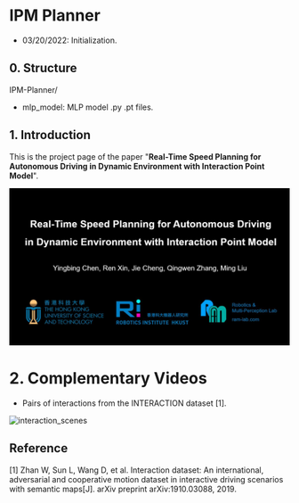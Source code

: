 # IPM Planner

- 03/20/2022: Initialization.

## 0. Structure

IPM-Planner/

- mlp_model: MLP model .py .pt files.


## 1. Introduction

This is the project page of the paper "**Real-Time Speed Planning for Autonomous Driving in Dynamic Environment with Interaction Point Model**".

[![Watch the video](./picts/iros2022-IPM-k.jpg)](https://youtu.be/9BWw43VIs_I)



# 2. Complementary Videos

- Pairs of interactions from the INTERACTION dataset [1].

![interaction_scenes](./picts/interaction_scenes.gif)


## Reference

[1] Zhan W, Sun L, Wang D, et al. Interaction dataset: An international, adversarial and cooperative motion dataset in interactive driving scenarios with semantic maps[J]. arXiv preprint arXiv:1910.03088, 2019.
